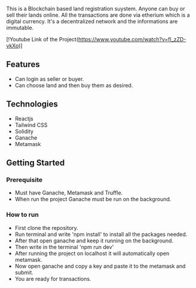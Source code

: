 This is a Blockchain based land registration suystem. Anyone can buy or sell their lands online. All the transactions are done via etherium which is a digital currency. It's a decentralized network and the informations are immutable.


[!Youtube Link of the Project(https://www.youtube.com/watch?v=fl_zZD-vkXo)]
## Features

- Can login as seller or buyer.
- Can choose land and then buy them as desired.

## Technologies

- Reactjs
- Tailwind CSS
- Solidity
- Ganache
- Metamask

## Getting Started

### Prerequisite

- Must have Ganache, Metamask and Truffle.
- When run the project Ganache must be run on the background.

### How to run

- First clone the repository.
- Run terminal and write 'npm install' to install all the packages needed.
- After that open ganache and keep it running on the background.
- Then write in the terminal 'npm run dev'
- After running the project on localhost it will automatically open metamask.
- Now open ganache and copy a key and paste it to the metamask and submit.
- You are ready for transactions.






